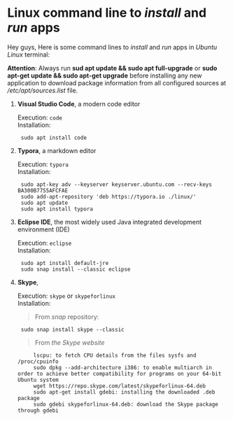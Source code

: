 # Linux command line to *install* and *run* apps

Hey guys,
Here is some command lines to *install* and *run* apps in *Ubuntu Linux* terminal:

**Attention**: Always run **sud apt update && sudo apt full-upgrade** or **sudo apt-get update && sudo apt-get upgrade** before installing any new application to download package information from all configured sources at */etc/apt/sources.list* file.


1. **Visual Studio Code**, a modern code editor

	Execution: `code`\
	Installation:
		
	
		sudo apt install code
	
2. **Typora**, a markdown editor

    Execution: `typora`\
    Installation: 
	
		sudo apt-key adv --keyserver keyserver.ubuntu.com --recv-keys BA300B7755AFCFAE
		sudo add-apt-repository 'deb https://typora.io ./linux/'
		sudo apt update
		sudo apt install typora
	
3. **Eclipse IDE**, the most widely used Java integrated development environment (IDE)

    Execution: `eclipse`\
    Installation: 
    
		sudo apt install default-jre
		sudo snap install --classic eclipse
	
4. **Skype**, 

   Execution: `skype` or `skypeforlinux`\
   Installation: 
   >	From *snap* repository: 
   
   		sudo snap install skype --classic
   >	From *the Skype website*
   
			lscpu: to fetch CPU details from the files sysfs and /proc/cpuinfo
			sudo dpkg --add-architecture i386: to enable multiarch in order to achieve better compatibility for programs on your 64-bit Ubuntu system	
			wget https://repo.skype.com/latest/skypeforlinux-64.deb
			sudo apt-get install gdebi: installing the downloaded .deb package
			sudo gdebi skypeforlinux-64.deb: download the Skype package through gdebi
